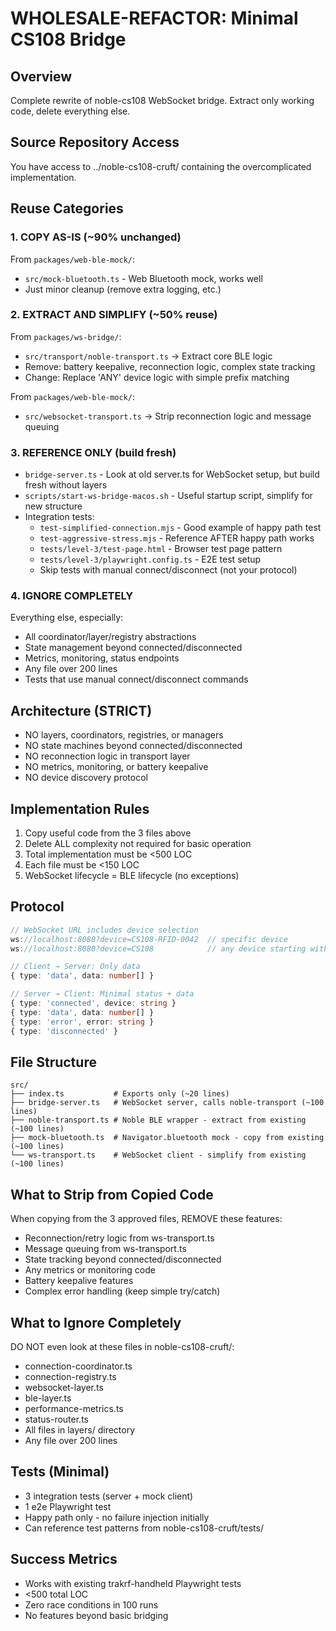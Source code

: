 # WHOLESALE-REFACTOR: Minimal CS108 Bridge

## Overview
Complete rewrite of noble-cs108 WebSocket bridge. Extract only working code, delete everything else.

## Source Repository Access
You have access to ../noble-cs108-cruft/ containing the overcomplicated implementation.

## Reuse Categories

### 1. COPY AS-IS (~90% unchanged)
From `packages/web-ble-mock/`:
- `src/mock-bluetooth.ts` - Web Bluetooth mock, works well
- Just minor cleanup (remove extra logging, etc.)

### 2. EXTRACT AND SIMPLIFY (~50% reuse)
From `packages/ws-bridge/`:
- `src/transport/noble-transport.ts` → Extract core BLE logic
- Remove: battery keepalive, reconnection logic, complex state tracking
- Change: Replace 'ANY' device logic with simple prefix matching

From `packages/web-ble-mock/`:
- `src/websocket-transport.ts` → Strip reconnection logic and message queuing

### 3. REFERENCE ONLY (build fresh)
- `bridge-server.ts` - Look at old server.ts for WebSocket setup, but build fresh without layers
- `scripts/start-ws-bridge-macos.sh` - Useful startup script, simplify for new structure
- Integration tests:
  - `test-simplified-connection.mjs` - Good example of happy path test
  - `test-aggressive-stress.mjs` - Reference AFTER happy path works
  - `tests/level-3/test-page.html` - Browser test page pattern
  - `tests/level-3/playwright.config.ts` - E2E test setup
  - Skip tests with manual connect/disconnect (not your protocol)

### 4. IGNORE COMPLETELY
Everything else, especially:
- All coordinator/layer/registry abstractions
- State management beyond connected/disconnected
- Metrics, monitoring, status endpoints
- Any file over 200 lines
- Tests that use manual connect/disconnect commands

## Architecture (STRICT)
- NO layers, coordinators, registries, or managers
- NO state machines beyond connected/disconnected
- NO reconnection logic in transport layer
- NO metrics, monitoring, or battery keepalive
- NO device discovery protocol

## Implementation Rules
1. Copy useful code from the 3 files above
2. Delete ALL complexity not required for basic operation
3. Total implementation must be <500 LOC
4. Each file must be <150 LOC
5. WebSocket lifecycle = BLE lifecycle (no exceptions)

## Protocol
```typescript
// WebSocket URL includes device selection
ws://localhost:8080?device=CS108-RFID-0042  // specific device
ws://localhost:8080?device=CS108            // any device starting with CS108

// Client → Server: Only data
{ type: 'data', data: number[] }

// Server → Client: Minimal status + data
{ type: 'connected', device: string }
{ type: 'data', data: number[] }
{ type: 'error', error: string }
{ type: 'disconnected' }
```

## File Structure
```
src/
├── index.ts           # Exports only (~20 lines)
├── bridge-server.ts   # WebSocket server, calls noble-transport (~100 lines)
├── noble-transport.ts # Noble BLE wrapper - extract from existing (~100 lines)
├── mock-bluetooth.ts  # Navigator.bluetooth mock - copy from existing (~100 lines)
└── ws-transport.ts    # WebSocket client - simplify from existing (~100 lines)
```

## What to Strip from Copied Code
When copying from the 3 approved files, REMOVE these features:
- Reconnection/retry logic from ws-transport.ts
- Message queuing from ws-transport.ts
- State tracking beyond connected/disconnected
- Any metrics or monitoring code
- Battery keepalive features
- Complex error handling (keep simple try/catch)

## What to Ignore Completely
DO NOT even look at these files in noble-cs108-cruft/:
- connection-coordinator.ts
- connection-registry.ts
- websocket-layer.ts
- ble-layer.ts
- performance-metrics.ts
- status-router.ts
- All files in layers/ directory
- Any file over 200 lines

## Tests (Minimal)
- 3 integration tests (server + mock client)
- 1 e2e Playwright test
- Happy path only - no failure injection initially
- Can reference test patterns from noble-cs108-cruft/tests/

## Success Metrics
- Works with existing trakrf-handheld Playwright tests
- <500 total LOC
- Zero race conditions in 100 runs
- No features beyond basic bridging

